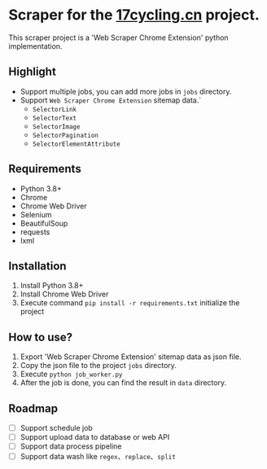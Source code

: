 # Scraper for the [17cycling.cn](https://www.17cycling.cn) project.
This scraper project is a 'Web Scraper Chrome Extension' python implementation.

## Highlight
* Support multiple jobs, you can add more jobs in `jobs` directory.
* Support `Web Scraper Chrome Extension` sitemap data.`
  * `SelectorLink`
  * `SelectorText`
  * `SelectorImage`
  * `SelectorPagination`
  * `SelectorElementAttribute`

## Requirements
* Python 3.8+
* Chrome
* Chrome Web Driver
* Selenium
* BeautifulSoup
* requests
* lxml

## Installation
1. Install Python 3.8+
2. Install Chrome Web Driver
3. Execute command `pip install -r requirements.txt` initialize the project


## How to use?
1. Export 'Web  Scraper Chrome Extension' sitemap data as json file.
2. Copy the json file to the project `jobs` directory.
3. Execute `python job_worker.py`
4. After the job is done, you can find the result in `data` directory.

## Roadmap
* [ ] Support schedule job
* [ ] Support upload data to database or web API
* [ ] Support data process pipeline
* [ ] Support data wash like `regex`、`replace`、`split`